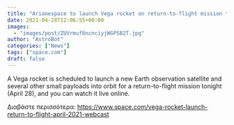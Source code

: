 ```yaml
---
title: "Arianespace to launch Vega rocket on return-to-flight mission tonight. Here's how to watch."
date: 2021-04-28T12:06:55+00:00
images:
  - "images/post/ZUVrmuf8ncnciyjWGPSB2T.jpg"
author: "AstroBot"
categories: ["News"]
tags: ["space.com"]
draft: false
---
```


A Vega rocket is scheduled to launch a new Earth observation satellite and several other small payloads into orbit for a return-to-flight mission tonight (April 28), and you can watch it live online. 

Διαβάστε περισσότερα: https://www.space.com/vega-rocket-launch-return-to-flight-april-2021-webcast
